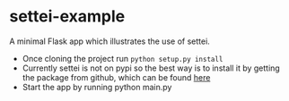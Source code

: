 settei-example
==============

A minimal Flask app which illustrates the use of settei.

* Once cloning the project run `python setup.py install`
* Currently settei is not on pypi so the best way is to install it by getting the package from github, which can be found [here](https://github.com/paylogic/settei)
* Start the app by running python main.py
